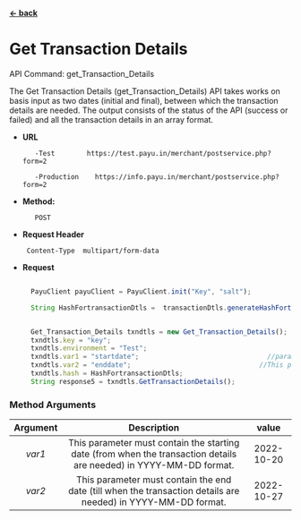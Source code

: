 [**<- back**](https://github.com/payu-intrepos/web-sdk-java/blob/main/README.md)

# Get Transaction Details


API Command: get_Transaction_Details

The Get Transaction Details (get_Transaction_Details) API takes works on basis input as two dates (initial and final), between which the transaction details are needed. The output consists of the status of the API (success or failed) and all the transaction details in an array format.
* **URL**

         -Test        https://test.payu.in/merchant/postservice.php?form=2

         -Production	https://info.payu.in/merchant/postservice.php?form=2



* **Method:**

         POST


*  **Request Header**

        Content-Type  multipart/form-data


* **Request**

  ```javascript

    PayuClient payuClient = PayuClient.init("Key", "salt");

    String HashFortransactionDtls =  transactionDtls.generateHashFortransactionDtls();


    Get_Transaction_Details txndtls = new Get_Transaction_Details();
    txndtls.key = "key";
    txndtls.environment = "Test";
    txndtls.var1 = "startdate";                                //parameter must contain the starting date
    txndtls.var2 = "enddate";                                //This parameter must contain the end date
    txndtls.hash = HashFortransactionDtls;
    String response5 = txndtls.GetTransactionDetails();


  ```



### Method Arguments


| Argument | Description   |   value    |
|:--------:| :---: |:----------:|
|  *var1*  | This parameter must contain the starting date (from when the transaction details are needed) in YYYY-MM-DD format.   | 2022-10-20 |
|  *var2*  | This parameter must contain the end date (till when the transaction details are needed) in YYYY-MM-DD format.| 2022-10-27 |

